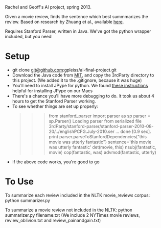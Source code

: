 Rachel and Geoff's AI project, spring 2013.

Given a movie review, finds the sentence which best summmarizes the review. Based on research by Zhuang et al., available [here](http://research.microsoft.com/en-us/um/people/leizhang/Paper/cikm06_movie.pdf).

Requires Stanford Parser, written in Java. We've got the python wrapper included, but you need

Setup
======
* git clone git@github.com:gpleiss/ai-final-project.git
* Download the Java code from [MIT](http://projects.csail.mit.edu/spatial/Stanford_Parser), and copy the 3rdParty directory to this project. (We added it to the .gitignore, because it was huge)
* You'll need to install JPype for python. We found [these instructions](http://blog.y3xz.com/blog/2011/04/29/installing-jpype-on-mac-os-x/) helpful for installing JPype on our Macs
* There's a chance you'll have more debugging to do. It took us about 4 hours to get the Stanford Parser working.
* To see whether things are set up properly:
    >>> from stanford_parser import parser as sp
    >>> parser = sp.Parser()
        Loading parser from serialized file 3rdParty/stanford-parser/stanford-parser-2010-08-20/../englishPCFG.July-2010.ser ... done [0.9 sec].
    >>> print parser.parseToStanfordDependencies("this movie was utterly fantastic")
    sentence='this movie was utterly fantastic'
    det(movie, this)
    nsubj(fantastic, movie)
    cop(fantastic, was)
    advmod(fantastic, utterly)
* If the above code works, you're good to go

To Use
======
To summarize each review included in the NLTK movie_reviews corpus:
    python summarizer.py

To summarize a movie review not included in the NLTK:
    python summarizer.py filename.txt
(We include 2 NYTimes movie reviews, review_oblivion.txt and review_painandgain.txt)
